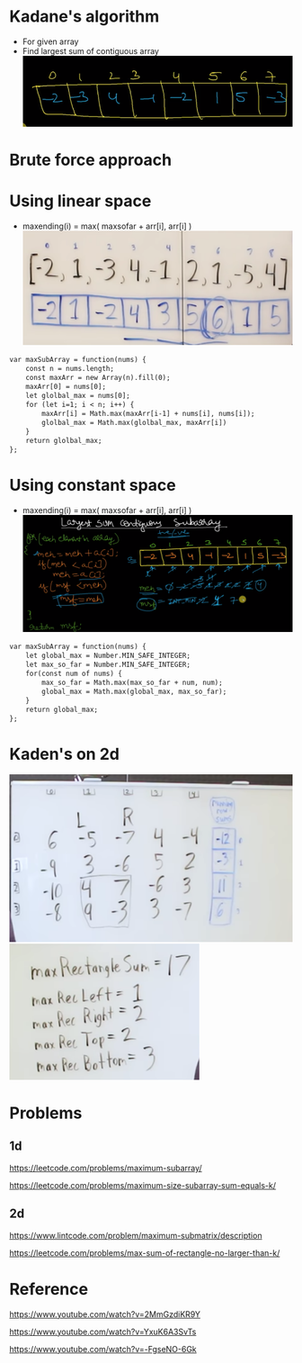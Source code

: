 # Kadane's algorithm
- For given array
- Find largest sum of contiguous array
![](assets/example1.png)
# Brute force approach 

# Using linear space 
- maxending(i) = max( maxsofar + arr[i], arr[i] )
![](assets/linear-space.png)
```
var maxSubArray = function(nums) {
    const n = nums.length;
    const maxArr = new Array(n).fill(0);
    maxArr[0] = nums[0];
    let glolbal_max = nums[0];
    for (let i=1; i < n; i++) {
        maxArr[i] = Math.max(maxArr[i-1] + nums[i], nums[i]);
        glolbal_max = Math.max(glolbal_max, maxArr[i])
    }
    return glolbal_max;
};
```
# Using constant space 
- maxending(i) = max( maxsofar + arr[i], arr[i] )
![](assets/constant-space.png)
```
var maxSubArray = function(nums) {
    let global_max = Number.MIN_SAFE_INTEGER;
    let max_so_far = Number.MIN_SAFE_INTEGER;
    for(const num of nums) {
        max_so_far = Math.max(max_so_far + num, num);
        global_max = Math.max(global_max, max_so_far);
    }
    return global_max;
};
```
# Kaden's on 2d
![](assets/2d-1.png)
![](assets/2d-2.png)
# Problems
## 1d
https://leetcode.com/problems/maximum-subarray/

https://leetcode.com/problems/maximum-size-subarray-sum-equals-k/

## 2d
https://www.lintcode.com/problem/maximum-submatrix/description

https://leetcode.com/problems/max-sum-of-rectangle-no-larger-than-k/
# Reference
https://www.youtube.com/watch?v=2MmGzdiKR9Y

https://www.youtube.com/watch?v=YxuK6A3SvTs

https://www.youtube.com/watch?v=-FgseNO-6Gk